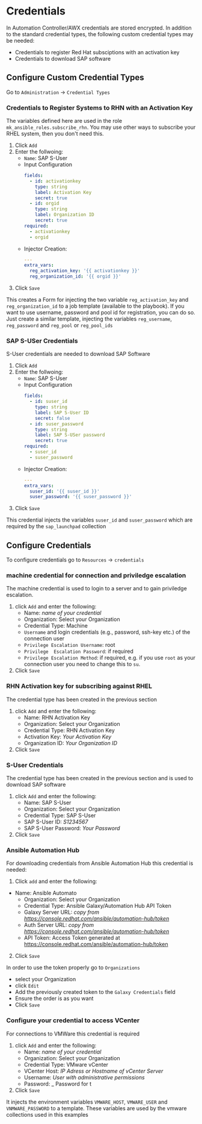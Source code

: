 
# Credentials

In Automation Controller/AWX credentials are stored encrypted.
In addition to the standard credential types, the following custom credential types may be needed:

 - Credentials to register Red Hat subsciptions with an activation key
 - Credentials to download SAP software

## Configure Custom Credential Types

Go to `Administration` -> `Credential Types`

### Credentials to Register Systems to RHN with an Activation Key

The variables defined here are used in the role `mk_ansible_roles.subscribe_rhn`. You may use other ways to subscribe your RHEL system, then you don't need this.

1. Click `Add`
2. Enter the follwoing:
    - `Name`: SAP S-User
    - Input Configuration
      ```yaml
      fields:
        - id: activationkey
          type: string
          label: Activation Key
          secret: true
        - id: orgid
          type: string
          label: Organization ID
          secret: true
      required:
        - activationkey
        - orgid
      ```
    - Injector Creation:
      ```yaml
      ---
      extra_vars:
        reg_activation_key: '{{ activationkey }}'
        reg_organization_id: '{{ orgid }}'
      ```
3. Click `Save`

This creates a Form for injecting the two variable `reg_activation_key` and `reg_organization_id` to a job template (available to the playbook).
If you want to use username, password and pool id for registration, you can do so. Just create a similar template, injecting the variables `reg_username`, `reg_password` and `reg_pool` or `reg_pool_ids`


### SAP S-USer Credentials

S-User credentials are needed  to download SAP Software

1. Click `Add`
2. Enter the follwoing:
    - `Name`: SAP S-User
    - Input Configuration
      ```yaml
      fields:
        - id: suser_id
          type: string
          label: SAP S-User ID
          secret: false
        - id: suser_password
          type: string
          label: SAP S-USer password
          secret: true
      required:
        - suser_id
        - suser_password
      ```
    - Injector Creation:
      ```yaml
      ---
      extra_vars:
        suser_id: '{{ suser_id }}'
        suser_password: '{{ suser_password }}'
      ```
3. Click `Save`


This credential injects the variables `suser_id` and `suser_password` which are required by the `sap_launchpad` collection


## Configure Credentials

To configure credentials go to  `Resources` -> `credentials`

### machine credential for connection and priviledge escalation

The machine credential is used to login to a server and to gain priviledge escalation.
1. click `Add`  and enter the following:
    - Name: _name of your credential_
    - Organization: Select your Organization
    - Credential Type: Machine
    - `Username` and login credentials (e.g., password, ssh-key etc.) of the connection user
    - `Privilege Escalation Username`: root
    - `Privilege  Escalation Password`: if required
    - `Privilege Escalation Method`: if required, e.g. if you use `root` as your connection user you need to change this to `su`.
2. Click `Save`


### RHN Activation key for subscribing against RHEL

The credential type has been created in the previous section

1. click `Add`  and enter the following:
    - Name: RHN Activation Key
    - Organization: Select your Organization
    - Credential Type: RHN Activation Key
    - Activation Key: _Your Activation Key_
    - Organization ID: _Your Organization ID_
2. Click `Save`

### S-User Credentials

The credential type has been created in the previous section and is used to download SAP software

 1. click `Add`  and enter the following:
    - Name: SAP S-User
    - Organization: Select your Organization
    - Credential Type: SAP S-User
    - SAP S-User ID: _S1234567_
    - SAP S-User Password: _Your Password_
2. Click `Save`

### Ansible Automation Hub

For downloading credentials from Ansible Automation Hub this credential is needed:

1. Click `add` and enter the following:
  - Name: Ansible Automato
    - Organization: Select your Organization
    - Credential Type: Ansible Galaxy/Automation Hub API Token
    - Galaxy Server URL:  _copy from https://console.redhat.com/ansible/automation-hub/token_
    - Auth Server URL: _copy from https://console.redhat.com/ansible/automation-hub/token_
    - API Token: Access Token generated at https://console.redhat.com/ansible/automation-hub/token
2. Click `Save`

In order to use the token properly go to `Organizations`
- select your Organization
- click `Edit`
- Add the previously created token to the `Galaxy Credentials` field
- Ensure the order is as you want
- Click `Save`


### Configure your credential to access VCenter

For connections to VMWare this credential is required

1. click `Add`  and enter the following:
   - Name: _name of your credential_
   - Organization: Select your Organization
   - Credential Type: VMware vCenter
   - VCenter Host: _IP Adress  or Hostname of vCenter Server_
   - Username: _User with administrative permissions_
   - Password: _ Password for t
2. Click `Save`

It injects the environment variables `VMWARE_HOST`, `VMWARE_USER` and `VNMWARE_PASSWORD` to a template.
These variables are used by the vmware collections used in this examples
